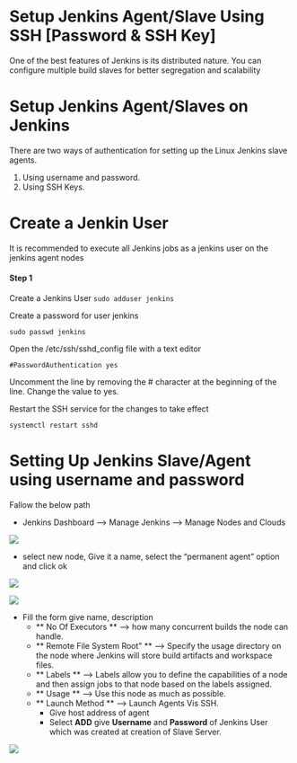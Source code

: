 # Setup Jenkins Agent/Slave Using SSH [Password & SSH Key]
One of the best features of Jenkins is its distributed nature. You can configure multiple build slaves for better segregation and scalability

# Setup Jenkins Agent/Slaves on Jenkins
There are two ways of authentication for setting up the Linux Jenkins slave agents.
1. Using username and password.
2. Using SSH Keys.

# Create a Jenkin User
It is recommended to execute all Jenkins jobs as a jenkins user on the jenkins agent nodes

#### Step 1
Create a Jenkins User
``` sudo adduser jenkins ```

Create a password for user jenkins

``` sudo passwd jenkins ```

Open the /etc/ssh/sshd_config file with a text editor

``` #PasswordAuthentication yes ```

Uncomment the line by removing the # character at the beginning of the line. Change the value to yes.

Restart the SSH service for the changes to take effect

``` systemctl restart sshd ```

# Setting Up Jenkins Slave/Agent using username and password

Fallow the below path 

* Jenkins Dashboard --> Manage Jenkins --> Manage Nodes and Clouds  

![](https://github.com/kandula-uday/Jenkins/blob/main/Slave%20node/mngnodesandclouds.png)

* select new node, Give it a name, select the “permanent agent” option and click ok

![](https://github.com/kandula-uday/Jenkins/blob/main/Slave%20node/newnode.png)

![](https://github.com/kandula-uday/Jenkins/blob/main/Slave%20node/nodecreation.png)

* Fill the form give name, description 
  * ** No Of Executors ** --> how many concurrent builds the node can handle.
  * ** Remote File System Root" ** --> Specify the usage directory on the node where Jenkins will store build artifacts and workspace files.
  * ** Labels ** --> Labels allow you to define the capabilities of a node and then assign jobs to that node based on the labels assigned.
  * ** Usage ** --> Use this node as much as possible.
  * ** Launch Method ** --> Launch Agents Vis SSH.
    * Give host address of agent
    * Select **ADD** give **Username** and **Password** of Jenkins User which was created at creation of Slave Server.

![](https://github.com/kandula-uday/Jenkins/blob/main/Slave%20node/connection.png) 

